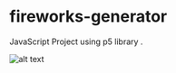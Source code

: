 # fireworks-generator

JavaScript Project using p5 library .

![alt text](http://f.angiva.re/QGfAl)
